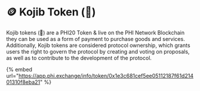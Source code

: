# 🪙 Kojib Token (💬)

Kojib tokens (💬) are a PHI20 Token & live on the PHI Network Blockchain they can be used as a form of payment to purchase goods and services. Additionally, Kojib tokens are considered protocol ownership, which grants users the right to govern the protocol by creating and voting on proposals, as well as to contribute to the development of the protocol.

{% embed url="https://app.phi.exchange/info/token/0x1e3c681cef5ee05112187f61d21401310f8eba21" %}
